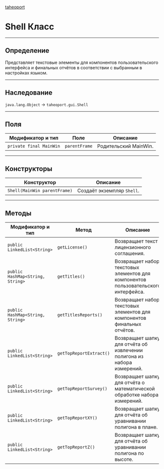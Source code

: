 
[taheoport](https://github.com/AndrewNizovkin/Taheoport/blob/main/README.md)

# Shell Класс

---

## Определение

Представляет текстовые элементы для компонентов пользовательского интерфейса и финальных отчётов в соответствии с выбранным в настройках языком.

---

## Наследование

`java.lang.Object` -> `taheoport.gui.Shell`

---

## Поля

Модификатор и тип | Поле | Описание
--- | ---|---
`private final MainWin` | `parentFrame` | Родительский MainWin.

---

## Конструкторы

Конструктор | Описание
--- | ---
`Shell(MainWin parentFrame)` | Создаёт экземпляр `Shell`.

---

## Методы

Модификатор и тип | Метод | Описание
--- | --- | ---
`public LinkedList<String>` | `getLicense()` | Возвращает текст лицензионного соглашения.
`public HashMap<String, String>` | `getTitles()` | Возвращает набор текстовых элементов для компонентов пользовательского интерфейса.
`public HashMap<String, String>` | `getTitlesReports()` | Возвращает набор текстовых элементов для компонентов финальных отчётов.
`public LinkedList<String>` | `getTopReportExtract()` | Возвращает шапку для отчёта об извлечении полигона из набора измерений.
`public LinkedList<String>` | `getTopReportSurvey()` | Возвращает шапку для отчёта о математической обработке набора измерений.
`public LinkedList<String>` | `getTopReportXY()` | Возвращает шапку для отчёта об уравнивании полигона в плане.
`public LinkedList<String>` | `getTopReportZ()` | Возвращает шапку для отчёта об уравнивании полигона по высоте.
